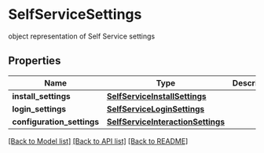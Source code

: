 # SelfServiceSettings

object representation of Self Service settings 
## Properties
Name | Type | Description | Notes
------------ | ------------- | ------------- | -------------
**install_settings** | [**SelfServiceInstallSettings**](SelfServiceInstallSettings.md) |  | [optional] 
**login_settings** | [**SelfServiceLoginSettings**](SelfServiceLoginSettings.md) |  | [optional] 
**configuration_settings** | [**SelfServiceInteractionSettings**](SelfServiceInteractionSettings.md) |  | [optional] 

[[Back to Model list]](../README.md#documentation-for-models) [[Back to API list]](../README.md#documentation-for-api-endpoints) [[Back to README]](../README.md)


